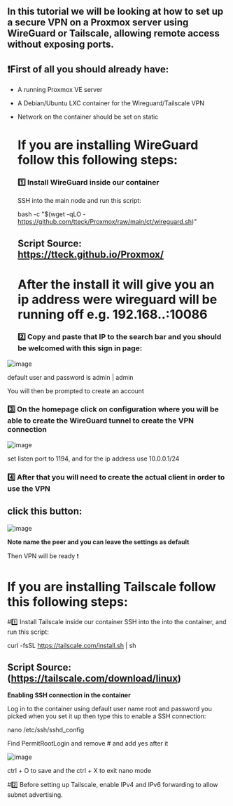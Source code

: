 ## In this tutorial we will be looking at how to set up a secure VPN on a Proxmox server using WireGuard or Tailscale, allowing remote access without exposing ports.

<h2>❗First of all you should already have: </h2>

- A running Proxmox VE server

- A Debian/Ubuntu LXC container for the Wireguard/Tailscale VPN
  
- Network on the container should be set on static


  <h1> If you are installing WireGuard follow this following steps: </h1> 

  <h3>1️⃣ Install WireGuard inside our container</h3>
  
  SSH into the main node and run this script:
  
  bash -c "$(wget -qLO - https://github.com/tteck/Proxmox/raw/main/ct/wireguard.sh)"
  
  ## Script Source: https://tteck.github.io/Proxmox/

  # After the install it will give you an ip address were wireguard will be running off e.g. 192.168.**.**:10086

  <h3>2️⃣ Copy and paste that IP to the search bar and you should be welcomed with this sign in page: </h3>
  
![image](https://github.com/user-attachments/assets/47d2992c-74a2-45a7-8c40-d186ab0e9865)

default user and password is admin | admin

You will  then be prompted to create an account 

<h3>3️⃣ On the homepage click on configuration where you will be able to create the WireGuard tunnel to create the VPN connection </h3>

  ![image](https://github.com/user-attachments/assets/11ad6b59-51df-4c76-9cf6-ff0ee1a85bcd)

 set listen port to 1194, and for the ip address use 10.0.0.1/24

<h3>4️⃣ After that you will need to create the actual client in order to use the VPN </h3>

## click this button:
![image](https://github.com/user-attachments/assets/7f569cb8-fa26-44f7-bdfc-c3a7220888fa)

**Note name the peer and you can leave the settings as default**


Then VPN will be ready ❗


 <h1> If you are installing Tailscale follow this following steps: </h1> 

  #1️⃣ Install Tailscale inside our container
  SSH into the into the container, and run this script:
  
  curl -fsSL https://tailscale.com/install.sh | sh
  ## Script Source:(https://tailscale.com/download/linux)

  **Enabling SSH connection in the container**
  
  Log in to the container using default user name root and password you picked when you set it up
  then type this to enable a SSH connection:
  
  nano /etc/ssh/sshd_config
  
  Find PermitRootLogin and remove # and add yes after it

  ![image](https://github.com/user-attachments/assets/fc8a4ccb-9389-4530-ad1c-167e0d1227e1)

  
  ctrl + O to save and the ctrl + X to exit nano mode

  #2️⃣ Before setting up Tailscale, enable IPv4 and IPv6 forwarding to allow subnet advertising.

  

  


